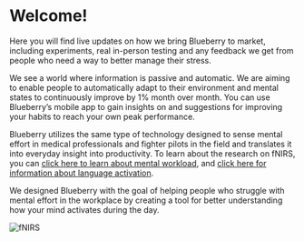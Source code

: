 # Welcome!

Here you will find live updates on how we bring Blueberry to market, including experiments, real in-person testing and any feedback we get from people who need a way to better manage their stress.

We see a world where information is passive and automatic. We are aiming to enable people to automatically adapt to their environment and mental states to continuously improve by 1% month over month. You can use Blueberry’s mobile app to gain insights on and suggestions for improving your habits to reach your own peak performance. 

Blueberry utilizes the same type of technology designed to sense mental effort in medical professionals and fighter pilots in the field and translates it into everyday insight into productivity. To learn about the research on fNIRS, you can [click here to learn about mental workload](https://www.ncbi.nlm.nih.gov/pmc/articles/PMC3893598/), and [click here for information about language activation](https://www.sciencedirect.com/science/article/abs/pii/S0028393217303305).

We designed Blueberry with the goal of helping people who struggle with mental effort in the workplace by creating a tool for better understanding how your mind activates during the day.

![fNIRS](https://cdn.shopify.com/s/files/1/0304/7905/7027/files/0012809393285-screen-shot-2019-07-15-at-91601-am.png?v=1579284736)
